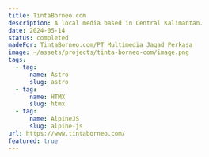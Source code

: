 ```yaml
---
title: TintaBorneo.com
description: A local media based in Central Kalimantan.
date: 2024-05-14
status: completed
madeFor: TintaBorneo.com/PT Multimedia Jagad Perkasa
image: ~/assets/projects/tinta-borneo-com/image.png
tags:
  - tag:
      name: Astro
      slug: astro
  - tag:
      name: HTMX
      slug: htmx
  - tag:
      name: AlpineJS
      slug: alpine-js
url: https://www.tintaborneo.com/
featured: true
---
```

